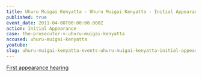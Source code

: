 ```yaml
---
title: Uhuru Muigai Kenyatta - Uhuru Muigai Kenyatta - Initial Appearance
published: true
event_date: 2011-04-08T00:00:00.000Z
action: Initial Appearance
case: the-prosecutor-v-uhuru-muigai-kenyatta
accused: uhuru-muigai-kenyatta
youtube:
slug: uhuru-muigai-kenyatta-events-uhuru-muigai-kenyatta-initial-appearance
---
```



[First appearance hearing](https://youtu.be/TDE1-knxPaI)